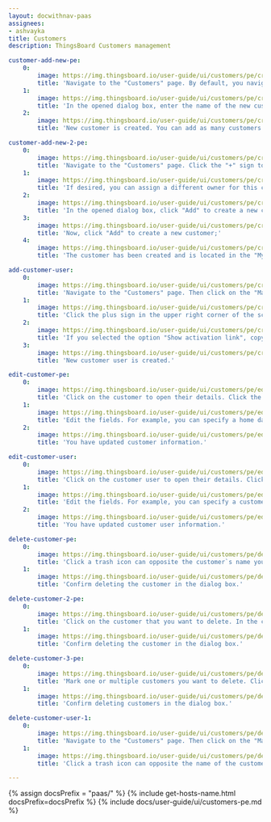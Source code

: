 ```yaml
---
layout: docwithnav-paas
assignees:
- ashvayka
title: Customers
description: ThingsBoard Customers management

customer-add-new-pe:
    0:
        image: https://img.thingsboard.io/user-guide/ui/customers/pe/create-customer-1-pe.png
        title: 'Navigate to the "Customers" page. By default, you navigate to the customer group "All". Then click the plus sign in the upper right corner of the screen;'
    1:
        image: https://img.thingsboard.io/user-guide/ui/customers/pe/create-customer-2-pe.png
        title: 'In the opened dialog box, enter the name of the new customer. Additionally, you can input personal details for the customer and assign a home dashboard. Then click "Add";'
    2:
        image: https://img.thingsboard.io/user-guide/ui/customers/pe/create-customer-3-pe.png
        title: 'New customer is created. You can add as many customers as you want in the same way.'

customer-add-new-2-pe:
    0:
        image: https://img.thingsboard.io/user-guide/ui/customers/pe/create-customer-4-pe.png
        title: 'Navigate to the "Customers" page. Click the "+" sign to add a new customer. Input the customer title. Additionally, you can input personal details for the customer and assign a home dashboard. Then, click on "Next: Owner and groups" button;'
    1:
        image: https://img.thingsboard.io/user-guide/ui/customers/pe/create-customer-5-pe.png
        title: 'If desired, you can assign a different owner for this customer. We will leave this option unchanged. Enter a name for the new group and click "Create a new one!";'
    2:
        image: https://img.thingsboard.io/user-guide/ui/customers/pe/create-customer-6-pe.png
        title: 'In the opened dialog box, click "Add" to create a new customers group;'
    3:
        image: https://img.thingsboard.io/user-guide/ui/customers/pe/create-customer-7-pe.png
        title: 'Now, click "Add" to create a new customer;'
    4:
        image: https://img.thingsboard.io/user-guide/ui/customers/pe/create-customer-8-pe.png
        title: 'The customer has been created and is located in the "My Customers" group. You can navigate to this group by clicking on its name.'

add-customer-user:
    0:
        image: https://img.thingsboard.io/user-guide/ui/customers/pe/create-customer-user-1-pe.png
        title: 'Navigate to the "Customers" page. Then click on the "Manage customer users" icon located in the customer`s row to whom you want to add a customer user;'
    1:
        image: https://img.thingsboard.io/user-guide/ui/customers/pe/create-customer-user-2-pe.png
        title: 'Click the plus sign in the upper right corner of the screen. In the opened dialog box, enter the email address, first and last name of the user. Then choose activation method: display activation link or send activation link via email. Then click "Add";'
    2:
        image: https://img.thingsboard.io/user-guide/ui/customers/pe/create-customer-user-3-pe.png
        title: 'If you selected the option "Show activation link", copy the link address and send it to the user. Click "OK";'
    3:
        image: https://img.thingsboard.io/user-guide/ui/customers/pe/create-customer-user-4-pe.png
        title: 'New customer user is created.'

edit-customer-pe:
    0:
        image: https://img.thingsboard.io/user-guide/ui/customers/pe/edit-customer-1-pe.png
        title: 'Click on the customer to open their details. Click the "pencil" icon to enter edit mode;'
    1:
        image: https://img.thingsboard.io/user-guide/ui/customers/pe/edit-customer-2-pe.png
        title: 'Edit the fields. For example, you can specify a home dashboard for this customer and all its customer users. After that, save all changes;'
    2:
        image: https://img.thingsboard.io/user-guide/ui/customers/pe/edit-customer-3-pe.png
        title: 'You have updated customer information.'

edit-customer-user:
    0:
        image: https://img.thingsboard.io/user-guide/ui/customers/pe/edit-customer-user-1-pe.png
        title: 'Click on the customer user to open their details. Click the "pencil" icon to enter edit mode;'
    1:
        image: https://img.thingsboard.io/user-guide/ui/customers/pe/edit-customer-user-2-pe.png
        title: 'Edit the fields. For example, you can specify a customer`s phone number. After editing, save all changes;'
    2:
        image: https://img.thingsboard.io/user-guide/ui/customers/pe/edit-customer-user-3-pe.png
        title: 'You have updated customer user information.'

delete-customer-pe:
    0:
        image: https://img.thingsboard.io/user-guide/ui/customers/pe/delete-customer-1-pe.png
        title: 'Click a trash icon can opposite the customer`s name you want to delete;'
    1:
        image: https://img.thingsboard.io/user-guide/ui/customers/pe/delete-customer-2-pe.png
        title: 'Confirm deleting the customer in the dialog box.'

delete-customer-2-pe:
    0:
        image: https://img.thingsboard.io/user-guide/ui/customers/pe/delete-customer-3-pe.png
        title: 'Click on the customer that you want to delete. In the customer details, click "Delete customer" button;'
    1:
        image: https://img.thingsboard.io/user-guide/ui/customers/pe/delete-customer-4-pe.png
        title: 'Confirm deleting the customer in the dialog box.'

delete-customer-3-pe:
    0:
        image: https://img.thingsboard.io/user-guide/ui/customers/pe/delete-customer-5-pe.png
        title: 'Mark one or multiple customers you want to delete. Click on the trash bin icon in the top right corner;'
    1:
        image: https://img.thingsboard.io/user-guide/ui/customers/pe/delete-customer-6-pe.png
        title: 'Confirm deleting customers in the dialog box.'

delete-customer-user-1:
    0:
        image: https://img.thingsboard.io/user-guide/ui/customers/pe/delete-customer-user-1-pe.png
        title: 'Navigate to the "Customers" page. Then click on the "Manage customer users" icon located on the customer`s row whose customer user you want to delete;'
    1:
        image: https://img.thingsboard.io/user-guide/ui/customers/pe/delete-customer-user-2-pe.png
        title: 'Click a trash icon can opposite the name of the customer user you want to delete. Confirm deleting the customer user in the dialog box.'

---
```


{% assign docsPrefix = "paas/" %}
{% include get-hosts-name.html docsPrefix=docsPrefix %}
{% include docs/user-guide/ui/customers-pe.md %}